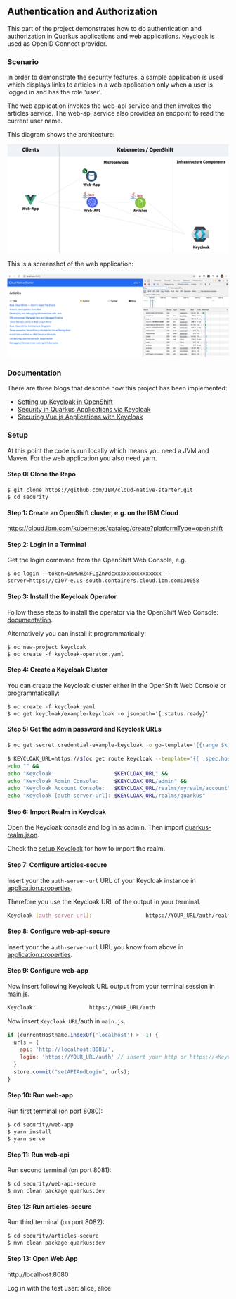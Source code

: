 ## Authentication and Authorization

This part of the project demonstrates how to do authentication and authorization in Quarkus applications and web applications. [Keycloak](https://www.keycloak.org/) is used as OpenID Connect provider.

### Scenario

In order to demonstrate the security features, a sample application is used which displays links to articles in a web application only when a user is logged in and has the role 'user'.

The web application invokes the web-api service and then invokes the articles service. The web-api service also provides an endpoint to read the current user name.

This diagram shows the architecture:

<kbd><img src="screenshots/diagram.png" /></kbd>

This is a screenshot of the web application:

<kbd><img src="screenshots/web-app.png" /></kbd>

### Documentation

There are three blogs that describe how this project has been implemented:

* [Setting up Keycloak in OpenShift](http://heidloff.net/article/setting-up-keycloak-openshift/)
* [Security in Quarkus Applications via Keycloak](http://heidloff.net/article/security-quarkus-applications-keycloak/)
* [Securing Vue.js Applications with Keycloak](http://heidloff.net/article/securing-vue-js-applications-keycloak/)

### Setup

At this point the code is run locally which means you need a JVM and Maven. For the web application you also need yarn.

#### Step 0: Clone the Repo

```
$ git clone https://github.com/IBM/cloud-native-starter.git
$ cd security
```

#### Step 1: Create an OpenShift cluster, e.g. on the IBM Cloud

https://cloud.ibm.com/kubernetes/catalog/create?platformType=openshift

#### Step 2: Login in a Terminal

Get the login command from the OpenShift Web Console, e.g.

```
$ oc login --token=OnMwHZ4FLgZnWdcxxxxxxxxxxxxxxx --server=https://c107-e.us-south.containers.cloud.ibm.com:30058
```

#### Step 3: Install the Keycloak Operator

Follow these steps to install the operator via the OpenShift Web Console: [documentation](
https://www.keycloak.org/getting-started/getting-started-operator-openshift
).

Alternatively you can install it programmatically:

```
$ oc new-project keycloak
$ oc create -f keycloak-operator.yaml
```

#### Step 4: Create a Keycloak Cluster

You can create the Keycloak cluster either in the OpenShift Web Console or programmatically:

```
$ oc create -f keycloak.yaml
$ oc get keycloak/example-keycloak -o jsonpath='{.status.ready}'
```

#### Step 5: Get the admin password and Keycloak URLs

```sh
$ oc get secret credential-example-keycloak -o go-template='{{range $k,$v := .data}}{{printf "%s: " $k}}{{if not $v}}{{$v}}{{else}}{{$v | base64decode}}{{end}}{{"\n"}}{{end}}'
```

```sh
$ KEYCLOAK_URL=https://$(oc get route keycloak --template='{{ .spec.host }}')/auth &&
echo "" &&
echo "Keycloak:                   $KEYCLOAK_URL" &&
echo "Keycloak Admin Console:     $KEYCLOAK_URL/admin" &&
echo "Keycloak Account Console:   $KEYCLOAK_URL/realms/myrealm/account" &&
echo "Keycloak [auth-server-url]: $KEYCLOAK_URL/realms/quarkus"
```

#### Step 6: Import Realm in Keycloak

Open the Keycloak console and log in as admin. Then import [quarkus-realm.json](quarkus-realm.json).

Check the [setup Keycloak](./BackupFiles/KEYCLOAK-SETUP.md) for how to import the realm.

#### Step 7: Configure articles-secure

Insert your the `auth-server-url` URL of your Keycloak instance in [application.properties](articles-secure/src/main/resources/application.properties).

Therefore you use the Keycloak URL of the output in your terminal.

```sh
Keycloak [auth-server-url]:                 https://YOUR_URL/auth/realms/quarkus
```

#### Step 8: Configure web-api-secure

Insert your the `auth-server-url` URL you know from above in [application.properties](web-api-secure/src/main/resources/application.properties). 

#### Step 9: Configure web-app

Now insert following Keycloak URL output from your terminal session in [main.js](web-app/src/main.js). 

```sh
Keycloak:                 https://YOUR_URL/auth
```

Now insert `Keycloak URL`/auth in `main.js`.

```JavaScript
if (currentHostname.indexOf('localhost') > -1) {
  urls = {
    api: 'http://localhost:8081/',
    login: 'https://YOUR_URL/auth' // insert your http or https://<KeycloakURL>/auth
  }
  store.commit("setAPIAndLogin", urls);
}
```

#### Step 10: Run web-app

Run first terminal (on port 8080):

```
$ cd security/web-app
$ yarn install
$ yarn serve
```

#### Step 11: Run web-api

Run second terminal (on port 8081):

```
$ cd security/web-api-secure
$ mvn clean package quarkus:dev
```

#### Step 12: Run articles-secure

Run third terminal (on port 8082):

```
$ cd security/articles-secure
$ mvn clean package quarkus:dev
```

#### Step 13: Open Web App

http://localhost:8080

Log in with the test user: alice, alice